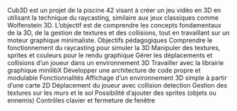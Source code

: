 Cub3D est un projet de la piscine 42 visant à créer un jeu vidéo en 3D en utilisant la technique du raycasting, similaire aux jeux classiques comme Wolfenstein 3D.
L’objectif est de comprendre les concepts fondamentaux de la 3D, de la gestion de textures et des collisions, tout en travaillant sur un moteur graphique minimaliste.
Objectifs pédagogiques
Comprendre le fonctionnement du raycasting pour simuler la 3D
Manipuler des textures, sprites et couleurs pour le rendu graphique
Gérer les déplacements et collisions d’un joueur dans un environnement 3D
Travailler avec la librairie graphique minilibX
Développer une architecture de code propre et modulable
Fonctionnalités
Affichage d’un environnement 3D simple à partir d’une carte 2D
Déplacement du joueur avec collision detection
Gestion des textures sur les murs et le sol
Possibilité d’ajouter des sprites (objets ou ennemis)
Contrôles clavier et fermeture de fenêtre
